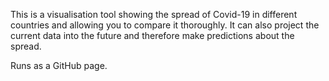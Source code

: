 This is a visualisation tool showing the spread of Covid-19 in different countries and allowing you to compare it thoroughly.
It can also project the current data into the future and therefore make predictions about the spread.

Runs as a GitHub page.

